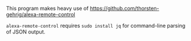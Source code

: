 This program makes heavy use of https://github.com/thorsten-gehrig/alexa-remote-control

`alexa-remote-control` requires `sudo install jq` for command-line parsing of JSON output.
